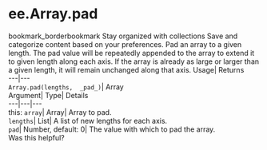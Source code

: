  
#  ee.Array.pad 
bookmark_borderbookmark Stay organized with collections  Save and categorize content based on your preferences.
Pad an array to a given length. The pad value will be repeatedly appended to the array to extend it to given length along each axis. If the array is already as large or larger than a given length, it will remain unchanged along that axis. 
Usage| Returns  
---|---  
`Array.pad(lengths,  _pad_)`| Array  
Argument| Type| Details  
---|---|---  
this: `array`| Array| Array to pad.  
`lengths`| List| A list of new lengths for each axis.  
`pad`| Number, default: 0| The value with which to pad the array.  
Was this helpful?
